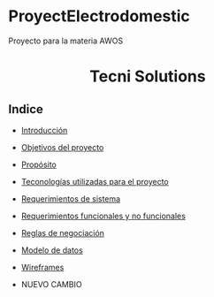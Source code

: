 # ProyectElectrodomestic
Proyecto para la materia AWOS
<h1 align="center">Tecni Solutions</h1>

## Indice
- [Introducción](#Introducción)
- [Objetivos del proyecto](#Objetivo)
- [Propósito](#Propósito)
- [Teconologías utilizadas para el proyecto](#Tecnologias_utilizadas)
- [Requerimientos de sistema](#Requerimientos_sistema)
- [Requerimientos funcionales y no funcionales](#Requerimientos)
- [Reglas de negociación](#Reglas)
- [Modelo de datos](#Modelo_de_datos)
- [Wireframes](#Wireframes)
  

- NUEVO CAMBIO

